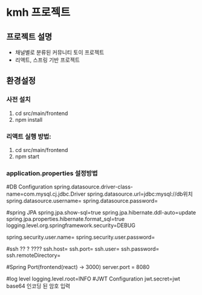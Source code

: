 # kmh 프로젝트

## 프로젝트 설명
- 채널별로 분류된 커뮤니티 토이 프로젝트
- 리액트, 스프링 기반 프로젝트

## 환경설정

### 사전 설치
1. cd src/main/frontend
2. npm install

### 리액트 실행 방법:
1. cd src/main/frontend
2. npm start

### application.properties 설정방법
  #DB Configuration
  spring.datasource.driver-class-name=com.mysql.cj.jdbc.Driver
  spring.datasource.url=jdbc:mysql://db위치
  spring.datasource.username=
  spring.datasource.password=
  
  #spring JPA
  spring.jpa.show-sql=true
  spring.jpa.hibernate.ddl-auto=update
  spring.jpa.properties.hibernate.format_sql=true
  logging.level.org.springframework.security=DEBUG
  
  spring.security.user.name=
  spring.security.user.password=
  
  #ssh ?? ? ????
  ssh.host=
  ssh.port=
  ssh.user=
  ssh.password=
  ssh.remoteDirectory=
  
  #Spring Port(frontend(react) -> 3000)
  server.port = 8080
  
  #log level
  logging.level.root=INFO
  #JWT Configuration
  jwt.secret=jwt base64 인코딩 된 암호 입력
